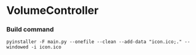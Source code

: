 # VolumeController

### Build command
`pyinstaller -F main.py --onefile --clean --add-data "icon.ico;." --windowed -i icon.ico`
